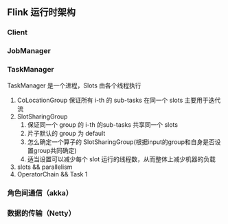## Flink 运行时架构
### Client

### JobManager 
### TaskManager
TaskManager 是一个进程，Slots 由各个线程执行
1. CoLocationGroup
	保证所有 i-th 的 sub-tasks 在同一个 slots
	主要用于迭代流
2. SlotSharingGroup
	1. 保证同一个 group 的 i-th 的sub-tasks 共享同一个 slots
	2. 片子默认的 group 为 default
	3. 怎么确定一个算子的 SlotSharingGroup(根据input的group和自身是否设置group共同确定)
	4. 适当设置可以减少每个 slot 运行的线程数，从而整体上减少机器的负载
3. slots && parallelism
4. OperatorChain && Task
	1
### 角色间通信（akka）
### 数据的传输（Netty）

